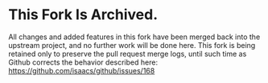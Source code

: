 This Fork Is Archived.
======================

All changes and added features in this fork have been merged back into
the upstream project, and no further work will be done here. 
This fork is being retained only to preserve the pull request merge logs,
until such time as Github corrects the behavior described here: 
https://github.com/isaacs/github/issues/168
